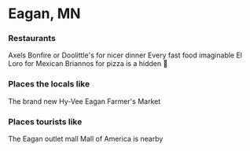 # Eagan, MN

### Restaurants
Axels Bonfire or Doolittle's for nicer dinner
Every fast food imaginable
El Loro for Mexican
Briannos for pizza is a hidden :gem:

### Places the locals like
The brand new Hy-Vee
Eagan Farmer's Market

### Places tourists like
The Eagan outlet mall
Mall of America is nearby
